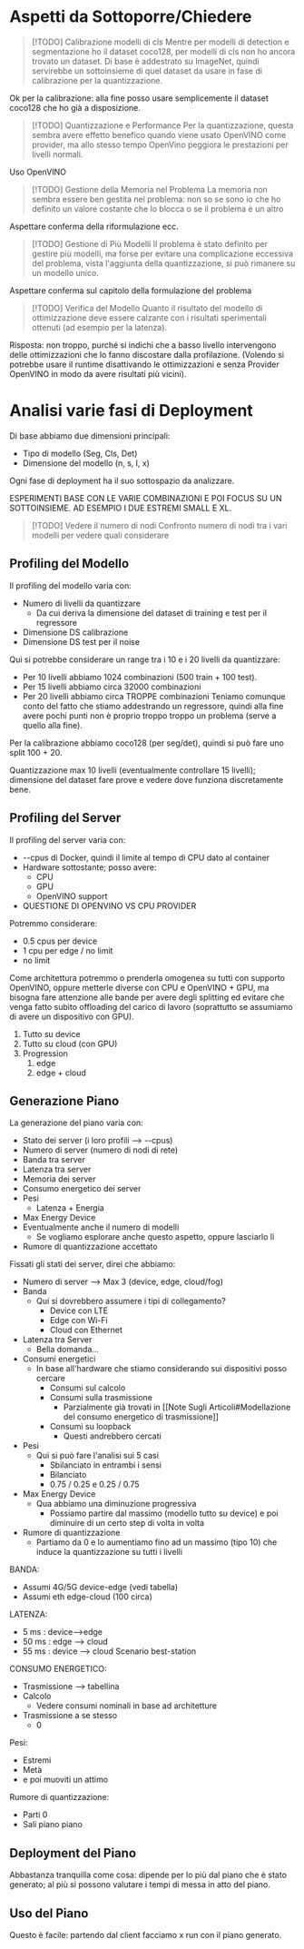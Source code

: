 
# Aspetti da Sottoporre/Chiedere

> [!TODO] Calibrazione modelli di cls
> Mentre per modelli di detection e segmentazione ho il dataset coco128, per modelli di cls non ho ancora trovato un dataset. Di base è addestrato su ImageNet, quindi servirebbe un sottoinsieme di quel dataset da usare in fase di calibrazione per la quantizzazione.

Ok per la calibrazione: alla fine posso usare semplicemente il dataset coco128 che ho già a disposizione.


> [!TODO] Quantizzazione e Performance
> Per la quantizzazione, questa sembra avere effetto benefico quando viene usato OpenVINO come provider, ma allo stesso tempo OpenVino peggiora le prestazioni per livelli normali.

Uso OpenVINO



> [!TODO] Gestione della Memoria nel Problema
> La memoria non sembra essere ben gestita nel problema: non so se sono io che ho definito un valore costante che lo blocca o se il problema è un altro

Aspettare conferma della riformulazione ecc.



> [!TODO] Gestione di Più Modelli
> Il problema è stato definito per gestire più modelli, ma forse per evitare una complicazione eccessiva del problema, vista l'aggiunta della quantizzazione, si può rimanere su un modello unico.

Aspettare conferma sul capitolo della formulazione del problema



> [!TODO] Verifica del Modello
> Quanto il risultato del modello di ottimizzazione deve essere calzante con i risultati sperimentali ottenuti (ad esempio per la latenza).

Risposta: non troppo, purché si indichi che a basso livello intervengono delle ottimizzazioni che lo fanno discostare dalla profilazione. (Volendo si potrebbe usare il runtime disattivando le ottimizzazioni e senza Provider OpenVINO in modo da avere risultati più vicini).

# Analisi varie fasi di Deployment

Di base abbiamo due dimensioni principali:
- Tipo di modello (Seg, Cls, Det)
- Dimensione del modello (n, s, l, x)

Ogni fase di deployment ha il suo sottospazio da analizzare.

ESPERIMENTI BASE CON LE VARIE COMBINAZIONI E POI FOCUS SU UN SOTTOINSIEME. AD ESEMPIO I DUE ESTREMI SMALL E XL.


> [!TODO] Vedere il numero di nodi
> Confronto numero di nodi tra i vari modelli per vedere quali considerare


## Profiling del Modello
Il profiling del modello varia con:
- Numero di livelli da quantizzare
	- Da cui deriva la dimensione del dataset di training e test per il regressore
- Dimensione DS calibrazione
- Dimensione DS test per il noise

Qui si potrebbe considerare un range tra i 10 e i 20 livelli da quantizzare:
- Per 10 livelli abbiamo 1024 combinazioni (500 train + 100 test). 
- Per 15 livelli abbiamo circa 32000 combinazioni
- Per 20 livelli abbiamo circa TROPPE combinazioni
Teniamo comunque conto del fatto che stiamo addestrando un regressore, quindi alla fine avere pochi punti non è proprio troppo troppo un problema (serve a quello alla fine).

Per la calibrazione abbiamo coco128 (per seg/det), quindi si può fare uno split 100 + 20.

Quantizzazione max 10 livelli (eventualmente controllare 15 livelli); dimensione del dataset fare prove e vedere dove funziona discretamente bene.

## Profiling del Server
Il profiling del server varia con:
- --cpus di Docker, quindi il limite al tempo di CPU dato al container
- Hardware sottostante; posso avere:
	- CPU
	- GPU
	- OpenVINO support
- QUESTIONE DI OPENVINO VS CPU PROVIDER

Potremmo considerare:
- 0.5 cpus per device
- 1 cpu per edge / no limit 
- no limit

Come architettura potremmo o prenderla omogenea su tutti con supporto OpenVINO, oppure metterle diverse con CPU e OpenVINO + GPU, ma bisogna fare attenzione alle bande per avere degli splitting ed evitare che venga fatto subito offloading del carico di lavoro (soprattutto se assumiamo di avere un dispositivo con GPU).

1. Tutto su device
2. Tutto su cloud (con GPU)
3. Progression
	1. edge
	2. edge + cloud

## Generazione Piano
La generazione del piano varia con:
- Stato dei server (i loro profili --> --cpus)
- Numero di server (numero di nodi di rete)
- Banda tra server
- Latenza tra server
- Memoria dei server
- Consumo energetico dei server
- Pesi
	- Latenza + Energia
- Max Energy Device
- Eventualmente anche il numero di modelli
	- Se vogliamo esplorare anche questo aspetto, oppure lasciarlo lì
- Rumore di quantizzazione accettato

Fissati gli stati dei server, direi che abbiamo:
- Numero di server --> Max 3 (device, edge, cloud/fog)
- Banda
	- Qui si dovrebbero assumere i tipi di collegamento?
		- Device con LTE
		- Edge con Wi-Fi
		- Cloud con Ethernet
- Latenza tra Server
	- Bella domanda...
- Consumi energetici
	- In base all'hardware che stiamo considerando sui dispositivi posso cercare
		- Consumi sul calcolo
		- Consumi sulla trasmissione
			- Parzialmente già trovati in [[Note Sugli Articoli#Modellazione del consumo energetico di trasmissione]]
		- Consumi su loopback
			- Questi andrebbero cercati
- Pesi
	- Qui si può fare l'analisi sui 5 casi
		- Sbilanciato in entrambi i sensi
		- Bilanciato
		- 0.75 / 0.25 e 0.25 / 0.75
- Max Energy Device
	- Qua abbiamo una diminuzione progressiva
		- Possiamo partire dal massimo (modello tutto su device) e poi diminuire di un certo step di volta in volta
- Rumore di quantizzazione
	- Partiamo da 0 e lo aumentiamo fino ad un massimo (tipo 10) che induce la quantizzazione su tutti i livelli



BANDA:
- Assumi 4G/5G device-edge (vedi tabella)
- Assumi eth edge-cloud (100 circa)

LATENZA:
- 5 ms : device-->edge
- 50 ms : edge --> cloud
- 55 ms : device --> cloud
Scenario best-station

CONSUMO ENERGETICO:
- Trasmissione --> tabellina
- Calcolo
	- Vedere consumi nominali in base ad architetture
- Trasmissione a se stesso
	- 0

Pesi:
- Estremi
- Metà
- e poi muoviti un attimo

Rumore di quantizzazione:
- Parti 0
- Sali piano piano



## Deployment del Piano
Abbastanza tranquilla come cosa: dipende per lo più dal piano che è stato generato; al più si possono valutare i tempi di messa in atto del piano.

## Uso del Piano
Questo è facile: partendo dal client facciamo x run con il piano generato.